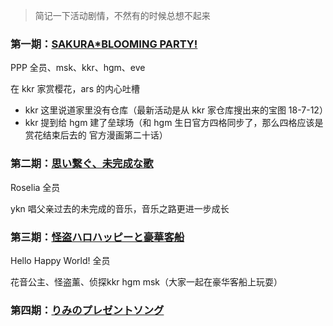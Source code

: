 > 简记一下活动剧情，不然有的时候总想不起来

### 第一期：[SAKURA*BLOOMING PARTY!](https://www.bilibili.com/video/av25589114/ "花咲川一年级生赏花")

PPP 全员、msk、kkr、hgm、eve

在 kkr 家赏樱花，ars 的内心吐槽

- kkr 这里说道家里没有仓库（最新活动是从 kkr 家仓库搜出来的宝图 18-7-12）
- kkr 提到给 hgm 建了垒球场（和 hgm 生日官方四格同步了，那么四格应该是赏花结束后去的 官方漫画第二十话）

### 第二期：[思い繋ぐ、未完成な歌](https://www.bilibili.com/video/av25592415/ "Roselia 箱活")

Roselia 全员

ykn 唱父亲过去的未完成的音乐，音乐之路更进一步成长

### 第三期：[怪盗ハロハッピーと豪華客船](https://www.bilibili.com/video/av25745608/ "Hello Happy World! 箱活")

Hello Happy World! 全员

花音公主、怪盗薰、侦探kkr hgm msk（大家一起在豪华客船上玩耍）

### 第四期：[りみのプレゼントソング](https://www.bilibili.com/video/av25748936/)

